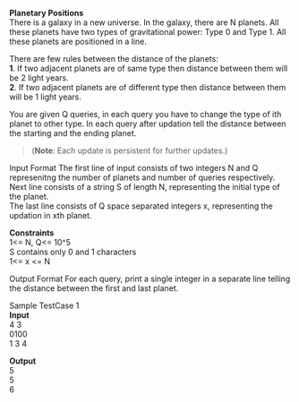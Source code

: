**Planetary Positions**  
There is a galaxy in a new universe. In the galaxy, there are N planets. All these planets have two types of gravitational power: Type 0 and Type 1. All these planets are positioned in a line. 

There are few rules between the distance of the planets:  
**1**. If two adjacent planets are of same type then distance between them will be 2 light years.  
**2**. If two adjacent planets are of different type then distance between them will be 1 light years. 

You are given Q queries, in each query you have to change the type of ith planet to other type. In each query after updation tell the distance between the starting and the ending planet.  
 > (**Note**: Each update is persistent for further updates.) 

Input Format The first line of input consists of two integers N and Q represenitng the number of planets and number of queries respectively.  
Next line consists of a string S of length N, representing the initial type of the planet.  
The last line consists of Q space separated integers x, representing the updation in xth planet.

**Constraints**   
1<= N, Q<= 10^5  
S contains only 0 and 1 characters  
1<= x <= N  

Output Format For each query, print a single integer in a separate line telling the distance between the first and last planet.

Sample TestCase 1  
**Input**  
 4 3  
 0100  
 1 3 4  
 
**Output**   
5  
5  
6  
